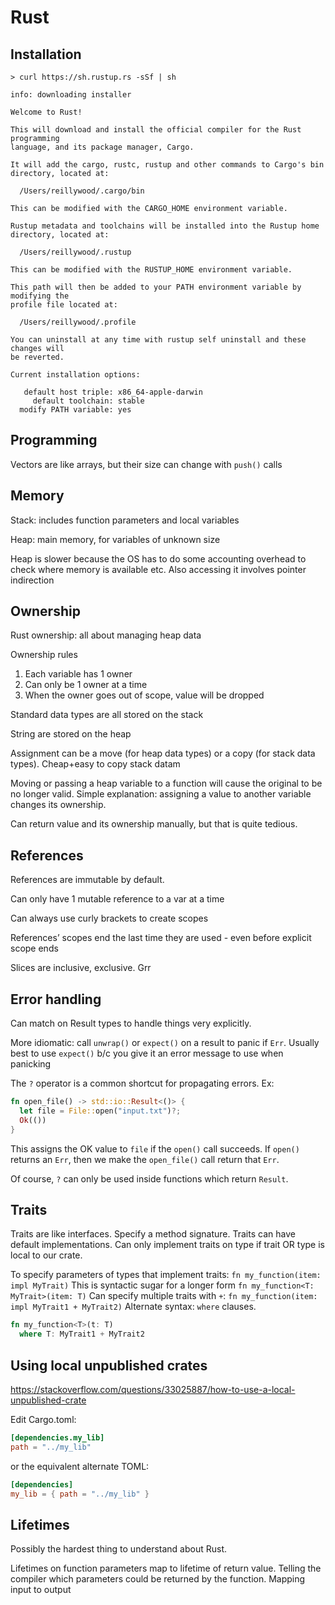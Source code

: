 # Rust

## Installation

```
> curl https://sh.rustup.rs -sSf | sh

info: downloading installer

Welcome to Rust!

This will download and install the official compiler for the Rust programming 
language, and its package manager, Cargo.

It will add the cargo, rustc, rustup and other commands to Cargo's bin 
directory, located at:

  /Users/reillywood/.cargo/bin

This can be modified with the CARGO_HOME environment variable.

Rustup metadata and toolchains will be installed into the Rustup home 
directory, located at:

  /Users/reillywood/.rustup

This can be modified with the RUSTUP_HOME environment variable.

This path will then be added to your PATH environment variable by modifying the
profile file located at:

  /Users/reillywood/.profile

You can uninstall at any time with rustup self uninstall and these changes will
be reverted.

Current installation options:

   default host triple: x86_64-apple-darwin
     default toolchain: stable
  modify PATH variable: yes
```

## Programming

Vectors are like arrays, but their size can change with `push()` calls

## Memory

Stack: includes function parameters and local variables

Heap: main memory, for variables of unknown size

Heap is slower because the OS has to do some accounting overhead to check where memory is available etc. Also accessing it involves pointer indirection

## Ownership

Rust ownership: all about managing heap data

Ownership rules
1. Each variable has 1 owner
2. Can only be 1 owner at a time
3. When the owner goes out of scope, value will be dropped

Standard data types are all stored on the stack

String are stored on the heap

Assignment can be a move (for heap data types) or a copy (for stack data types). Cheap+easy to copy stack datam

Moving or passing a heap variable to a function will cause the original to be no longer valid. Simple explanation: assigning a value to another variable changes its ownership.

Can return value and its ownership manually, but that is quite tedious.

## References

References are immutable by default.

Can only have 1 mutable reference to a var at a time

Can always use curly brackets to create scopes 

References’ scopes end the last time they are used - even before explicit scope ends

Slices are inclusive, exclusive. Grr

## Error handling

Can match on Result types to handle things very explicitly.

More idiomatic: call `unwrap()` or `expect()` on a result to panic if `Err`. Usually best to  use `expect()` b/c you give it an error message to use when panicking

The `?` operator is a common shortcut for propagating errors. Ex:

```rust
fn open_file() -> std::io::Result<()> {
  let file = File::open("input.txt")?;
  Ok(())
}
```

This assigns the OK value to `file` if the `open()` call succeeds. If `open()` returns an `Err`, then we make the `open_file()` call return that `Err`.

Of course, `?` can only be used inside functions which return `Result`.

## Traits

Traits are like interfaces. Specify a method signature.
Traits can have default implementations.
Can only implement traits on type if trait OR type is local to our crate.

To specify parameters of types that implement traits: `fn my_function(item: impl MyTrait)`
This is syntactic sugar for a longer form `fn my_function<T: MyTrait>(item: T)`
Can specify multiple traits with `+`: `fn my_function(item: impl MyTrait1 + MyTrait2)`
Alternate syntax: `where` clauses. 
```rust
fn my_function<T>(t: T)
  where T: MyTrait1 + MyTrait2
```

## Using local unpublished crates

https://stackoverflow.com/questions/33025887/how-to-use-a-local-unpublished-crate

Edit Cargo.toml:

```toml
[dependencies.my_lib]
path = "../my_lib"
```

or the equivalent alternate TOML:

```toml
[dependencies]
my_lib = { path = "../my_lib" }
```

## Lifetimes

Possibly the hardest thing to understand about Rust.

Lifetimes on function parameters map to lifetime of return value. Telling the compiler which parameters could be returned by the function. Mapping input to output
